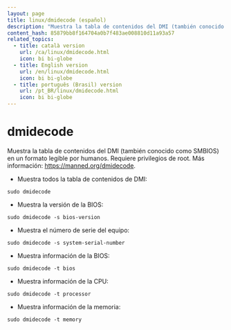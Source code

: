 ```yaml
---
layout: page
title: linux/dmidecode (español)
description: "Muestra la tabla de contenidos del DMI (también conocido como SMBIOS) en un formato legible por humanos."
content_hash: 85879bb8f164704a0b7f483ae008810d11a93a57
related_topics:
  - title: català version
    url: /ca/linux/dmidecode.html
    icon: bi bi-globe
  - title: English version
    url: /en/linux/dmidecode.html
    icon: bi bi-globe
  - title: português (Brasil) version
    url: /pt_BR/linux/dmidecode.html
    icon: bi bi-globe
---
```

# dmidecode

Muestra la tabla de contenidos del DMI (también conocido como SMBIOS) en un formato legible por humanos.
Requiere privilegios de root.
Más información: <https://manned.org/dmidecode>.

- Muestra todos la tabla de contenidos de DMI:

`sudo dmidecode`

- Muestra la versión de la BIOS:

`sudo dmidecode -s bios-version`

- Muestra el número de serie del equipo:

`sudo dmidecode -s system-serial-number`

- Muestra información de la BIOS:

`sudo dmidecode -t bios`

- Muestra información de la CPU:

`sudo dmidecode -t processor`

- Muestra información de la memoria:

`sudo dmidecode -t memory`
